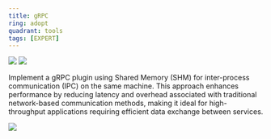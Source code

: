 ```yaml
---
title: gRPC
ring: adopt
quadrant: tools
tags: [EXPERT]
---
```


[![](https://img.shields.io/badge/SHM-0c7cba?logo=gitbook&logoColor=000&style=flat)](https://archicionado.com/p/shared-memory/)
[![](https://img.shields.io/badge/SHM-de5f85?logo=github&logoColor=000&style=flat)](https://github.com/RVR06/shm)

Implement a gRPC plugin using Shared Memory (SHM) for inter-process communication (IPC) on the same machine. This approach enhances performance by reducing latency and overhead associated with traditional network-based communication methods, making it ideal for high-throughput applications requiring efficient data exchange between services.

![](/img/2020-01-08/shm.png)
